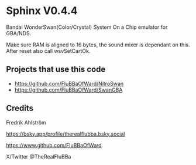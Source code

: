 # Sphinx V0.4.4

Bandai WonderSwan(Color/Crystal) System On a Chip emulator for GBA/NDS.

Make sure RAM is aligned to 16 bytes, the sound mixer is dependant on this.
After reset also call wsvSetCartOk.

## Projects that use this code

* <https://github.com/FluBBaOfWard/NitroSwan>
* <https://github.com/FluBBaOfWard/SwanGBA>

## Credits

Fredrik Ahlström

<https://bsky.app/profile/therealflubba.bsky.social>

<https://www.github.com/FluBBaOfWard>

X/Twitter @TheRealFluBBa
